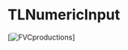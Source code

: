 # TLNumericInput

[![FVCproductions](https://repository-images.githubusercontent.com/184097031/41c7d000-780e-11e9-9819-a7f8f5ad4db9)]
